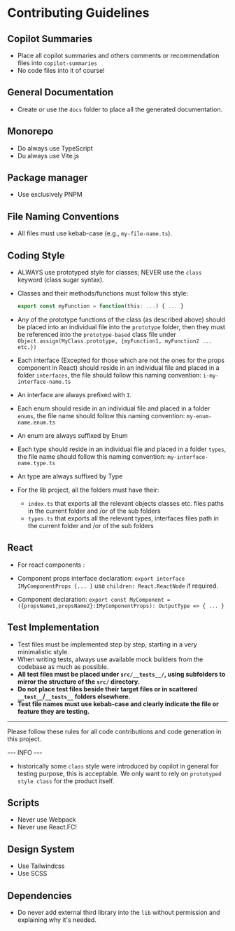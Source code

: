 # Contributing Guidelines

## Copilot Summaries

- Place all copilot summaries and others comments or recommendation files into `copilot-summaries`
- No code files into it of course!

## General Documentation 

- Create or use the `docs` folder to place all the generated documentation.


## Monorepo 

- Do always use TypeScript
- Du always use Vite.js

## Package manager

- Use exclusively PNPM

## File Naming Conventions

- All files must use kebab-case (e.g., `my-file-name.ts`).

## Coding Style

- ALWAYS use prototyped style for classes; NEVER use the `class` keyword (class sugar syntax).
- Classes and their methods/functions must follow this style:
    ```ts
    export const myFunction = function(this: ...) { ... }
    ```

- Any of the prototype functions of the class (as described above) should be placed into an individual file into the `prototype` folder, then they must be referenced into the `prototype-based` class file under `Object.assign(MyClass.prototype, {myFunction1, myFunction2 ... etc.})`

- Each interface (Excepted for those which are not the ones for the props component in React) should reside in an individual file and placed in a folder `interfaces`, the file should follow this naming convention: `i-my-interface-name.ts`

- An interface are always prefixed with `I`.

- Each enum should reside in an individual file and placed in a folder `enums`, the file name should follow this naming convention: `my-enum-name.enum.ts`

- An enum are always suffixed by Enum

- Each type should reside  in an individual file and placed in a folder `types`, the file name should follow this naming convention: `my-interface-name.type.ts`

- An type are always suffixed by Type

- For the lib project, all the folders must have their:
  - `index.ts` that exports all the relevant objects classes etc. files paths in the current folder and /or of the sub folders 
  - `types.ts` that exports all the relevant types, interfaces files path in the current folder and /or of the sub folders 

## React 

- For react components :

- Component props interface declaration: `export interface IMyComponentProps {... }` use `children: React.ReactNode` if required.
- Component declaration: `export const MyComponent = ({propsName1,propsName2}:IMyComponentProps): OutputType => { ... }`

## Test Implementation

- Test files must be implemented step by step, starting in a very minimalistic style.
- When writing tests, always use available mock builders from the codebase as much as possible.
- **All test files must be placed under `src/__tests__/`, using subfolders to mirror the structure of the `src/` directory.**
- **Do not place test files beside their target files or in scattered `__test__`/`__tests__` folders elsewhere.**
- **Test file names must use kebab-case and clearly indicate the file or feature they are testing.**

---

Please follow these rules for all code contributions and code generation in this project.

--- INFO ---

- historically some `class` style were introduced by copilot in general for testing purpose, this is acceptable. We only want to rely on `prototyped style class` for the product itself.

## Scripts 

- Never use Webpack 
- Never use React.FC!



## Design System

- Use Tailwindcss
- Use SCSS


## Dependencies 

- Do never add external third library into the `lib` without permission and explaining why it's needed.